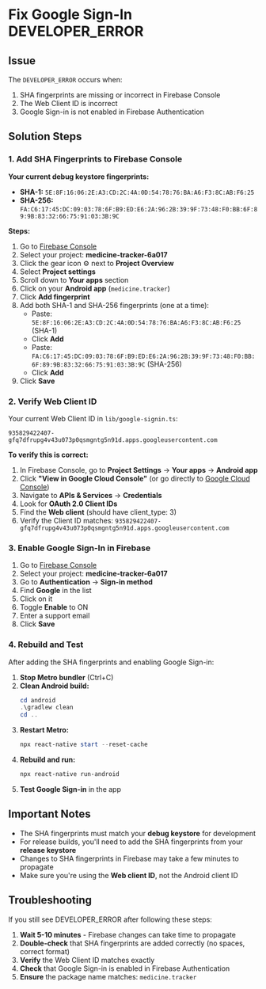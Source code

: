 # Fix Google Sign-In DEVELOPER_ERROR

## Issue
The `DEVELOPER_ERROR` occurs when:
1. SHA fingerprints are missing or incorrect in Firebase Console
2. The Web Client ID is incorrect
3. Google Sign-in is not enabled in Firebase Authentication

## Solution Steps

### 1. Add SHA Fingerprints to Firebase Console

**Your current debug keystore fingerprints:**
- **SHA-1:** `5E:8F:16:06:2E:A3:CD:2C:4A:0D:54:78:76:BA:A6:F3:8C:AB:F6:25`
- **SHA-256:** `FA:C6:17:45:DC:09:03:78:6F:B9:ED:E6:2A:96:2B:39:9F:73:48:F0:BB:6F:89:9B:83:32:66:75:91:03:3B:9C`

**Steps:**
1. Go to [Firebase Console](https://console.firebase.google.com/)
2. Select your project: **medicine-tracker-6a017**
3. Click the gear icon ⚙️ next to **Project Overview**
4. Select **Project settings**
5. Scroll down to **Your apps** section
6. Click on your **Android app** (`medicine.tracker`)
7. Click **Add fingerprint**
8. Add both SHA-1 and SHA-256 fingerprints (one at a time):
   - Paste: `5E:8F:16:06:2E:A3:CD:2C:4A:0D:54:78:76:BA:A6:F3:8C:AB:F6:25` (SHA-1)
   - Click **Add**
   - Paste: `FA:C6:17:45:DC:09:03:78:6F:B9:ED:E6:2A:96:2B:39:9F:73:48:F0:BB:6F:89:9B:83:32:66:75:91:03:3B:9C` (SHA-256)
   - Click **Add**
9. Click **Save**

### 2. Verify Web Client ID

Your current Web Client ID in `lib/google-signin.ts`:
```
935829422407-gfq7dfrupg4v43u073p0qsmgntg5n91d.apps.googleusercontent.com
```

**To verify this is correct:**
1. In Firebase Console, go to **Project Settings** → **Your apps** → **Android app**
2. Click **"View in Google Cloud Console"** (or go directly to [Google Cloud Console](https://console.cloud.google.com/))
3. Navigate to **APIs & Services** → **Credentials**
4. Look for **OAuth 2.0 Client IDs**
5. Find the **Web client** (should have client_type: 3)
6. Verify the Client ID matches: `935829422407-gfq7dfrupg4v43u073p0qsmgntg5n91d.apps.googleusercontent.com`

### 3. Enable Google Sign-In in Firebase

1. Go to [Firebase Console](https://console.firebase.google.com/)
2. Select your project: **medicine-tracker-6a017**
3. Go to **Authentication** → **Sign-in method**
4. Find **Google** in the list
5. Click on it
6. Toggle **Enable** to ON
7. Enter a support email
8. Click **Save**

### 4. Rebuild and Test

After adding the SHA fingerprints and enabling Google Sign-in:

1. **Stop Metro bundler** (Ctrl+C)
2. **Clean Android build:**
   ```powershell
   cd android
   .\gradlew clean
   cd ..
   ```
3. **Restart Metro:**
   ```powershell
   npx react-native start --reset-cache
   ```
4. **Rebuild and run:**
   ```powershell
   npx react-native run-android
   ```
5. **Test Google Sign-in** in the app

## Important Notes

- The SHA fingerprints must match your **debug keystore** for development
- For release builds, you'll need to add the SHA fingerprints from your **release keystore**
- Changes to SHA fingerprints in Firebase may take a few minutes to propagate
- Make sure you're using the **Web client ID**, not the Android client ID

## Troubleshooting

If you still see DEVELOPER_ERROR after following these steps:

1. **Wait 5-10 minutes** - Firebase changes can take time to propagate
2. **Double-check** that SHA fingerprints are added correctly (no spaces, correct format)
3. **Verify** the Web Client ID matches exactly
4. **Check** that Google Sign-in is enabled in Firebase Authentication
5. **Ensure** the package name matches: `medicine.tracker`


